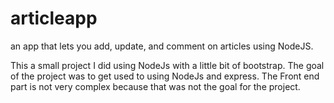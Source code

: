 # articleapp
an app that lets you add, update, and comment on articles using NodeJS.


This a small project I did using NodeJs with a little bit of bootstrap. The goal of the project was to get used to using NodeJs
and express. The Front end part is not very complex because that was not the goal for the project.
